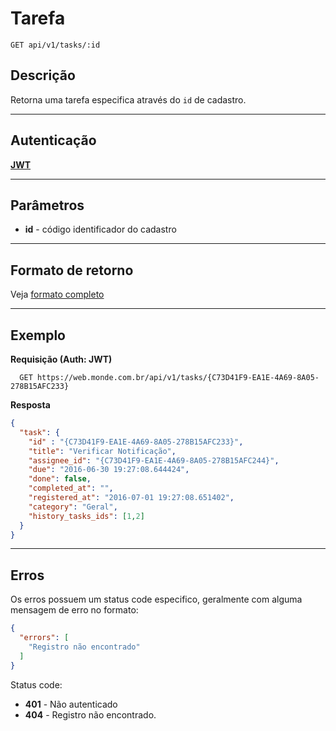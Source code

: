 # Tarefa

    GET api/v1/tasks/:id

## Descrição
Retorna uma tarefa especifica através do `id` de cadastro.

***

## Autenticação
**[JWT](../authentication/POST_auth_token.md)**

***

## Parâmetros

  - **id** - código identificador do cadastro

***

## Formato de retorno

  Veja [formato completo](v1/full_format.md#tarefas)

***

## Exemplo

  **Requisição (Auth: JWT)**

      GET https://web.monde.com.br/api/v1/tasks/{C73D41F9-EA1E-4A69-8A05-278B15AFC233}

  **Resposta**
  ``` json
  {
    "task": {
      "id" : "{C73D41F9-EA1E-4A69-8A05-278B15AFC233}",
      "title": "Verificar Notificação",
      "assignee_id": "{C73D41F9-EA1E-4A69-8A05-278B15AFC244}",
      "due": "2016-06-30 19:27:08.644424",
      "done": false,
      "completed_at": "",
      "registered_at": "2016-07-01 19:27:08.651402",
      "category": "Geral",
      "history_tasks_ids": [1,2]
    }
  }
  ```

***

## Erros
  Os erros possuem um status code especifico, geralmente com alguma mensagem de erro no formato:
  ``` json
  {
    "errors": [
      "Registro não encontrado"
    ]
  }
  ```

  Status code:
  - **401** - Não autenticado
  - **404** - Registro não encontrado.
